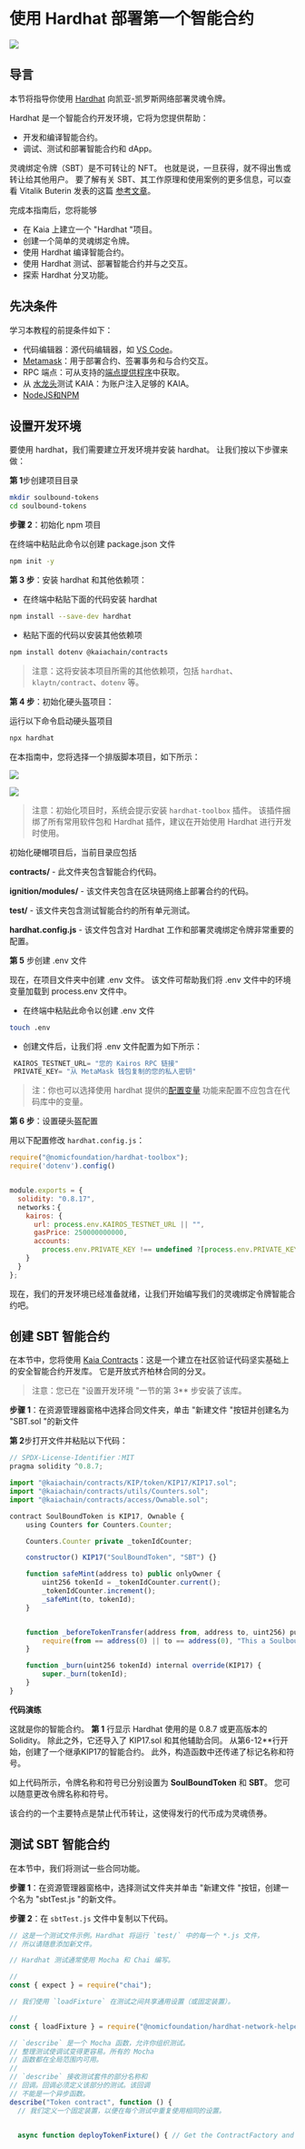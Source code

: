 # 使用 Hardhat 部署第一个智能合约

![](/img/banners/kaia-hardhat.png)

## 导言

本节将指导你使用 [Hardhat](https://hardhat.org/) 向凯亚-凯罗斯网络部署灵魂令牌。

Hardhat 是一个智能合约开发环境，它将为您提供帮助：

- 开发和编译智能合约。
- 调试、测试和部署智能合约和 dApp。

灵魂绑定令牌（SBT）是不可转让的 NFT。 也就是说，一旦获得，就不得出售或转让给其他用户。 要了解有关 SBT、其工作原理和使用案例的更多信息，可以查看 Vitalik Buterin 发表的这篇 [参考文章](https://vitalik.eth.limo/general/2022/01/26/soulbound.html)。

完成本指南后，您将能够

- 在 Kaia 上建立一个 "Hardhat "项目。
- 创建一个简单的灵魂绑定令牌。
- 使用 Hardhat 编译智能合约。
- 使用 Hardhat 测试、部署智能合约并与之交互。
- 探索 Hardhat 分叉功能。

## 先决条件

学习本教程的前提条件如下：

- 代码编辑器：源代码编辑器，如 [VS Code](https://code.visualstudio.com/download)。
- [Metamask](.../tutorials/connecting-metamask.mdx#install-metamask)：用于部署合约、签署事务和与合约交互。
- RPC 端点：可从支持的[端点提供程序](.../.../references/public-en.md)中获取。
- 从 [水龙头](https://faucet.kaia.io)测试 KAIA：为账户注入足够的 KAIA。
- [NodeJS和NPM](https://nodejs.org/en/)

## 设置开发环境

要使用 hardhat，我们需要建立开发环境并安装 hardhat。 让我们按以下步骤来做：

**第 1**步创建项目目录

```bash
mkdir soulbound-tokens
cd soulbound-tokens
```

**步骤 2**：初始化 npm 项目

在终端中粘贴此命令以创建 package.json 文件

```bash
npm init -y
```

**第 3 步**：安装 hardhat 和其他依赖项：

- 在终端中粘贴下面的代码安装 hardhat

```bash
npm install --save-dev hardhat
```

- 粘贴下面的代码以安装其他依赖项

```bash
npm install dotenv @kaiachain/contracts
```

> 注意：这将安装本项目所需的其他依赖项，包括 `hardhat`、`klaytn/contract`、`dotenv` 等。

**第 4 步**：初始化硬头盔项目：

运行以下命令启动硬头盔项目

```bash
npx hardhat
```

在本指南中，您将选择一个排版脚本项目，如下所示：

![](/img/build/get-started/hardhat-init.png)

![](/img/build/get-started/hardhat-init-ii.png)

> 注意：初始化项目时，系统会提示安装 `hardhat-toolbox` 插件。 该插件捆绑了所有常用软件包和 Hardhat 插件，建议在开始使用 Hardhat 进行开发时使用。

初始化硬帽项目后，当前目录应包括

**contracts/** - 此文件夹包含智能合约代码。

**ignition/modules/** - 该文件夹包含在区块链网络上部署合约的代码。

**test/** - 该文件夹包含测试智能合约的所有单元测试。

**hardhat.config.js** - 该文件包含对 Hardhat 工作和部署灵魂绑定令牌非常重要的配置。

**第 5** 步创建 .env 文件

现在，在项目文件夹中创建 .env 文件。 该文件可帮助我们将 .env 文件中的环境变量加载到 process.env 文件中。

- 在终端中粘贴此命令以创建 .env 文件

```bash
touch .env
```

- 创建文件后，让我们将 .env 文件配置为如下所示：

```js
 KAIROS_TESTNET_URL= "您的 Kairos RPC 链接"
 PRIVATE_KEY= "从 MetaMask 钱包复制的您的私人密钥"
```

> 注：你也可以选择使用 hardhat 提供的[配置变量](https://hardhat.org/hardhat-runner/docs/guides/configuration-variables) 功能来配置不应包含在代码库中的变量。

**第 6 步**：设置硬头盔配置

用以下配置修改 `hardhat.config.js`：

```js
require("@nomicfoundation/hardhat-toolbox");
require('dotenv').config()


module.exports = {
  solidity: "0.8.17",
  networks：{
    kairos: {
      url: process.env.KAIROS_TESTNET_URL || "",
      gasPrice: 250000000000,
      accounts:
        process.env.PRIVATE_KEY !== undefined ?[process.env.PRIVATE_KEY] : [],
    }
  }
};

```

现在，我们的开发环境已经准备就绪，让我们开始编写我们的灵魂绑定令牌智能合约吧。

## 创建 SBT 智能合约

在本节中，您将使用 [Kaia Contracts](https://github.com/kaiachain/kaia-contracts)：这是一个建立在社区验证代码坚实基础上的安全智能合约开发库。 它是开放式齐柏林合同的分叉。

> 注意：您已在 "设置开发环境 "一节的第 3\*\* 步安装了该库。

**步骤 1**：在资源管理器窗格中选择合同文件夹，单击 "新建文件 "按钮并创建名为 "SBT.sol "的新文件

**第 2**步打开文件并粘贴以下代码：

```js
// SPDX-License-Identifier：MIT
pragma solidity ^0.8.7;

import "@kaiachain/contracts/KIP/token/KIP17/KIP17.sol";
import "@kaiachain/contracts/utils/Counters.sol";
import "@kaiachain/contracts/access/Ownable.sol";

contract SoulBoundToken is KIP17, Ownable {
    using Counters for Counters.Counter;

    Counters.Counter private _tokenIdCounter;

    constructor() KIP17("SoulBoundToken", "SBT") {}

    function safeMint(address to) public onlyOwner {
        uint256 tokenId = _tokenIdCounter.current();
        _tokenIdCounter.increment();
        _safeMint(to, tokenId);
    }


    function _beforeTokenTransfer(address from, address to, uint256) pure override internal {
        require(from == address(0) || to == address(0), "This a Soulbound token.它不能被转移。");
    }

    function _burn(uint256 tokenId) internal override(KIP17) {
        super._burn(tokenId);
    }
}
```

**代码演练**

这就是你的智能合约。 **第 1** 行显示 Hardhat 使用的是 0.8.7 或更高版本的 Solidity。 除此之外，它还导入了 KIP17.sol 和其他辅助合同。 从第6-12\*\*行开始，创建了一个继承KIP17的智能合约。 此外，构造函数中还传递了标记名称和符号。

如上代码所示，令牌名称和符号已分别设置为 **SoulBoundToken** 和 **SBT**。 您可以随意更改令牌名称和符号。

该合约的一个主要特点是禁止代币转让，这使得发行的代币成为灵魂债券。

## 测试 SBT 智能合约

在本节中，我们将测试一些合同功能。

**步骤 1**：在资源管理器窗格中，选择测试文件夹并单击 "新建文件 "按钮，创建一个名为 "sbtTest.js "的新文件。

**步骤 2**：在 `sbtTest.js` 文件中复制以下代码。

```js
// 这是一个测试文件示例。Hardhat 将运行 `test/` 中的每一个 *.js 文件，
// 所以请随意添加新文件。

// Hardhat 测试通常使用 Mocha 和 Chai 编写。

//
const { expect } = require("chai");

// 我们使用 `loadFixture` 在测试之间共享通用设置（或固定装置）。

//
const { loadFixture } = require("@nomicfoundation/hardhat-network-helpers");

// `describe` 是一个 Mocha 函数，允许你组织测试。
// 整理测试使调试变得更容易。所有的 Mocha
// 函数都在全局范围内可用。
//
// `describe` 接收测试套件的部分名称和
// 回调。回调必须定义该部分的测试。该回调
// 不能是一个异步函数。
describe("Token contract", function () {
  // 我们定义一个固定装置，以便在每个测试中重复使用相同的设置。


  async function deployTokenFixture() { // Get the ContractFactory and Signers here. const [owner, addr1, addr2] = await ethers.getSigners(); // 为了部署我们的合约，我们只需调用 ethers.deployTokenFixture() 并调用 ethers.deployContract(). const sbtContract = await ethers.deployContract("SoulBoundToken"); await sbtContract.waitForDeployment(); // Fixtures 可以返回任何你认为对测试有用的内容 return { sbtContract, owner, addr1, addr2 }; }    // describe("Deployment", function () { // `it` 是另一个 Mocha 函数。你可以用它来定义每个 // 测试。它接收测试名称和回调函数。      // it("Should mint SBT to owner", async function () { const = await loadFixture(deployTokenFixture); const safemint = await sbtContract.safeMint(owner.address); expect(await sbtContract.ownerOf(0)).to.equal(owner.address); }); }); describe("Transactions", function () { it("Should prohibit token transfer using transferFrom", async function () { const = await loadFixture( deployTokenFixture ); const safemintTx = await sbtContract.safeMint(owner.address); // prohibit token transfer of token id (0) from owner to addr1 await expect( sbtContract.transferFrom(owner.address, addr1.address, 0) ).to.be.reverted; }); it("Should prohibit token transfer using safeTransferFrom", async function () { const = await loadFixture( deployTokenFixture ); const safemintTx = await sbtContract.safeMint(owner.address); // prohibit token transfer of token id (0) from owner to addr1 await expect(sbtContract['safeTransferFrom(address,address,uint256)']( owner.address, addr1.address, 0 )).to.be.reverted; }); }); })



 


















 { sbtContract, owner }







 { sbtContract, owner, addr1 }












 { sbtContract, owner, addr1 }









 




```

在你刚刚复制的代码中，第 7 行和第 12 行显示你从 hardhat-network-helpers 的 [Chai](https://www.chaijs.com/api/bdd/) 和 [loadFixture](https://hardhat.org/tutorial/testing-contracts#reusing-common-test-setups-with-fixtures) 中导入了 expect。

上述测试可检查以下内容：

- 特定代币 ID 的所有者是否与该代币的铸造者相同？
- 是否禁止在账户之间转移代币？

**第 3 步**：要运行测试，请运行以下命令：

```bash
npx 硬帽测试 test/sbtTest.js 
```

![](/img/build/get-started/sbtTest.png)

如需更深入的测试指南，请查看 [Hardhat 测试](https://hardhat.org/hardhat-runner/docs/guides/test-contracts)。

## 部署智能合约

脚本是 JavaScript/Typescript 文件，可帮助您将合约部署到区块链网络。 在本节中，您将为智能合约创建一个脚本。

**步骤 1**：在资源管理器窗格中，选择 "scripts "文件夹，然后单击 "新建文件 "按钮，创建一个名为 "sbtDeploy.js "的新文件。

**第 2**步将以下代码复制并粘贴到文件中。

> 注意：在 `deployerAddr` 变量中输入您的 MetaMask 钱包地址。

```js
const { ethers } = require("hardhat");

async function main() {

  const deployerAddr = "Your Metamask wallet address";
  const deployer = await ethers.getSigner(deployerAddr);

  console.log(`Deploying contracts with the account: ${deployer.address}`);
  console.log(`Account balance: ${(await deployer.provider.getBalance(deployerAddr)).toString()}`);


  const sbtContract = await ethers.deployContract("SoulBoundToken");
  await sbtContract.waitForDeployment();

console.log(`Congratulations！您刚刚成功部署了灵魂绑定令牌。`);
console.log(`SBT 合约地址是 ${sbtContract.target}。您可以在 https://kairos.kaiascope.com/account/${sbtContract.target}` 上验证）;
}


//
main().catch((error) => {
  console.error(error);
  process.exitCode = 1;
})；
```

\*\*第 3 步在终端运行以下命令，让 Hardhat 在 Kaia 测试网络 (Kairos) 上部署 SBT 令牌

```bash
npx hardhat run ignition/modules/sbtDeploy.js --network kairos
```

![](/img/build/get-started/sbtDeploy.png)

**第 4 步**：打开 [Kaiascope](https://kairos.kaiascope.com/)，检查 SBT 令牌是否已成功部署。

**第 5 步**：在搜索栏中复制并粘贴部署的合同地址，然后按 Enter 键。 您应该能看到最近部署的合同。

![](/img/build/get-started/sbtKS.png)

## 硬帽叉

Hardhat 为开发人员提供了在本地开发网络中模拟主网（任何给定区块）的功能。 这一功能的主要好处之一是，它能让开发人员与已部署的合同进行交互，还能为复杂的案例编写测试。

要使该功能有效运行，您需要连接到存档节点。 您可在 [此处](https://hardhat.org/hardhat-network/docs/guides/forking-other-networks#forking-other-networks) 阅读有关此功能的更多信息。

### 分叉主网

现在，我们已经建立了 Hardhat 项目，让我们使用 Hardhat fork Kaia 主网。  打开终端，运行以下命令

```bash
npx hardhat node --fork<YOUR ARCHIVE NODE URL>

npx hardhat node --fork https://archive-en.node.kaia.io
```

您也可以配置 `hardhat.config.js` - Hardhat Network 始终这样做：

```
networks: {
  hardhat: {
    forking: {
      url: "<YOUR ARCHIVE NODE URL>",
    }
  }
}
```

**输出**

![](/img/build/get-started/hardhat-fork.png)

成功运行该命令后，您的终端看起来就像上图一样。  您将拥有 20 个开发账户，这些账户预存了 10,000 个测试代币。

分叉链的 RPC 服务器正在`http://127.0.0.1:8545/`监听。  您可以通过查询最新的区块编号来验证分叉网络。 让我们尝试使用 cURL 访问 RPC，以获取区块编号。  打开一个新的终端窗口，使用以下命令：

```bash
curl --data '{"method":"eth_blockNumber","params":[],"id":1,"jsonrpc":"2.0"}' -H "Content-Type: application/json" -X POST localhost:8545 
```

**输出**

![](/img/build/get-started/hardhat-fork-bn.png)

输出结果为十六进制，如上图所示。 要从十六进制中获取块编号，请使用此 [工具](https://www.rapidtables.com/convert/number/hex-to-decimal.html) 将十六进制转换为十进制。 您应该从分叉网络时获得最新的区块编号。 您可以通过 [kaiascope](https://kaiascope.com/)确认区块编号。

### 在街区分叉

使用硬头盔，您可以在特定区块分叉主网。  在这种情况下，让我们在区块编号 "105701850 "处分叉链。

```bash
npx hardhat node --fork<YOUR ARCHIVE NODE URL> --fork-block-number 105701850

npx hardhat node --fork https://archive-en.node.kaia.io --fork-block-number 105701850
```

要在指定区块确认分叉链，请打开一个新的终端窗口并使用以下命令：

```bash
curl --data '{"method":"eth_blockNumber","params":[],"id":1,"jsonrpc":"2.0"}' -H "Content-Type: application/json" -X POST localhost:8545 
```

![](/img/build/get-started/hardhat-fork-bnII.png)

输出返回十六进制，使用此 [工具](https://www.rapidtables.com/convert/number/hex-to-decimal.html) 转换后应等于 `105701850`。

有关 Hardhat 的更深入指南，请参阅 [Hardhat 文档](https://hardhat.org/hardhat-runner/docs/getting-started)。 此外，您还可以在 [GitHub](https://github.com/kaiachain/kaia-dapp-mono/tree/main/examples/hardhat/soulbound-tokens) 上找到本指南的完整代码实现。

